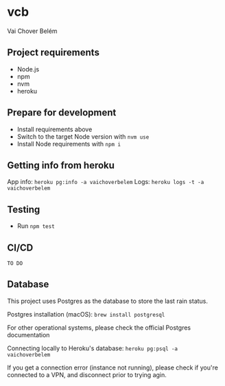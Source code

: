 # vcb
Vai Chover Belém

## Project requirements
- Node.js
- npm
- nvm
- heroku

## Prepare for development
- Install requirements above
- Switch to the target Node version with `nvm use`
- Install Node requirements with `npm i`

## Getting info from heroku

App info: `heroku pg:info -a vaichoverbelem`
Logs: `heroku logs -t -a vaichoverbelem`

## Testing
- Run `npm test`

## CI/CD
`TO DO`

## Database
This project uses Postgres as the database to store the last rain status.

Postgres installation (macOS): `brew install postgresql`

For other operational systems, please check the official Postgres documentation

Connecting locally to Heroku's database: `heroku pg:psql -a vaichoverbelem`

If you get a connection error (instance not running), please check if you're connected to a VPN, and disconnect prior to trying agin.
